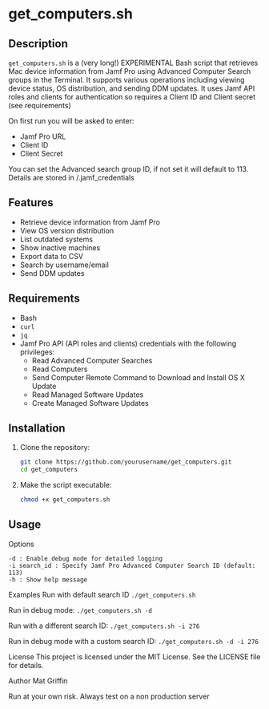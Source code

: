 # get_computers.sh

## Description
`get_computers.sh` is a (very long!) EXPERIMENTAL Bash script that retrieves Mac device information from Jamf Pro using Advanced Computer Search groups in the Terminal. It supports various operations including viewing device status, OS distribution, and sending DDM updates. It uses Jamf API roles and clients for authentication so requires a Client ID and Client secret (see requirements)

On first run you will be asked to enter:
- Jamf Pro URL 
- Client ID
- Client Secret

You can set the Advanced search group ID, if not set it will default to 113.
Details are stored in /.jamf_credentials 

## Features
- Retrieve device information from Jamf Pro
- View OS version distribution
- List outdated systems
- Show inactive machines
- Export data to CSV
- Search by username/email
- Send DDM updates

## Requirements
- Bash
- `curl`
- `jq`
- Jamf Pro API (API roles and clients) credentials with the following privileges:
  - Read Advanced Computer Searches
  - Read Computers
  - Send Computer Remote Command to Download and Install OS X Update
  - Read Managed Software Updates
  - Create Managed Software Updates

## Installation
1. Clone the repository:
    ```sh
    git clone https://github.com/yourusername/get_computers.git
    cd get_computers
    ```

2. Make the script executable:
    ```sh
    chmod +x get_computers.sh
    ```

## Usage
Options
```
-d : Enable debug mode for detailed logging
-i search_id : Specify Jamf Pro Advanced Computer Search ID (default: 113)
-h : Show help message
```

Examples
Run with default search ID
`./get_computers.sh`

Run in debug mode:
`./get_computers.sh -d`

Run with a different search ID:
`./get_computers.sh -i 276`

Run in debug mode with a custom search ID:
`./get_computers.sh -d -i 276`

License
This project is licensed under the MIT License. See the LICENSE file for details.

Author
Mat Griffin

Run at your own risk.
Always test on a non production server
